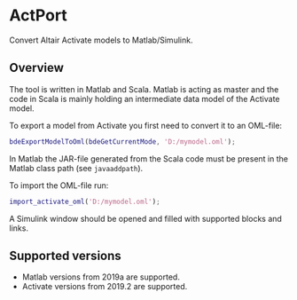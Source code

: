 # ActPort

Convert Altair Activate models to Matlab/Simulink.

## Overview

The tool is written in Matlab and Scala. Matlab
is acting as master and the code in Scala is
mainly holding an intermediate data model of the
Activate model.

To export a model from Activate you first need to
convert it to an OML-file:

```Matlab
bdeExportModelToOml(bdeGetCurrentMode, 'D:/mymodel.oml');
``` 

In Matlab the JAR-file generated from the Scala code must 
be present in the Matlab class path (see `javaaddpath`).

To import the OML-file run:

```Matlab
import_activate_oml('D:/mymodel.oml');
```

A Simulink window should be opened and filled with
supported blocks and links.

## Supported versions

* Matlab versions from 2019a are supported.
* Activate versions from 2019.2 are supported.
